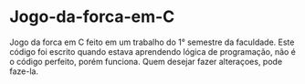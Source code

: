 # Jogo-da-forca-em-C
Jogo da forca em C feito em um trabalho do 1° semestre da faculdade.
Este código foi escrito quando estava aprendendo lógica de programação, não é o código perfeito, porém funciona.
Quem desejar fazer alteraçoes, pode faze-la.
